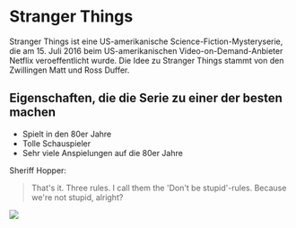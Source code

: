 # Stranger Things

Stranger Things ist eine US-amerikanische Science-Fiction-Mysteryserie, die am 15. Juli 2016 beim US-amerikanischen Video-on-Demand-Anbieter Netflix veroeffentlicht wurde. Die Idee zu Stranger Things stammt von den Zwillingen Matt und Ross Duffer.

## Eigenschaften, die die Serie zu einer der besten machen

* Spielt in den 80er Jahre
* Tolle Schauspieler
* Sehr viele Anspielungen auf die 80er Jahre

Sheriff Hopper:
> That's it. 
> Three rules. 
> I call them the 'Don't be stupid'-rules. 
> Because we're not stupid, alright?

<img src="http://de.web.img3.acsta.net/r_640_360/newsv7/20/03/03/17/31/4438730.jpg" />